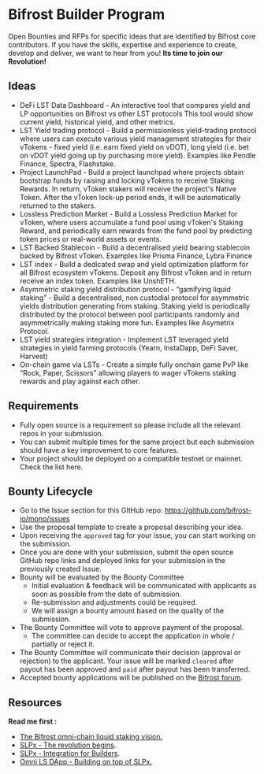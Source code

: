 # Bifrost Builder Program

Open Bounties and RFPs for specific ideas that are identified by Bifrost core contributors.  If you have the skills, expertise and experience to create, develop and deliver, we want to hear from you! **Its time to join our Revolution!**

## Ideas

- DeFi LST Data Dashboard - An interactive tool that compares yield and LP opportunities on Bifrost vs other LST protocols This tool would show current yield, historical yield, and other metrics.
- LST Yield trading protocol - Build a permissionless yield-trading protocol where users can execute various yield management strategies for their vTokens - fixed yield (i.e. earn fixed yield on vDOT), long yield (i.e. bet on vDOT yield going up by purchasing more yield). Examples like Pendle Finance, Spectra, Flashstake.
- Project LaunchPad - Build a project launchpad where projects obtain bootstrap funds by raising and locking vTokens to receive Staking Rewards. In return, vToken stakers will receive the project's Native Token. After the vToken lock-up period ends, it will be automatically returned to the stakers.
- Lossless Prediction Market - Build a Lossless Prediction Market for vToken, where users accumulate a fund pool using vToken's Staking Reward, and periodically earn rewards from the fund pool by predicting token prices or real-world assets or events.
- LST Backed Stablecoin - Build a decentralised yield bearing stablecoin backed by Bifrost vToken. Examples like Prisma Finance, Lybra Finance
- LST index - Build a dedicated swap and yield optimization platform for all Bifrost ecosystem vTokens. Deposit any Bifrost vToken and in return receive an index token. Examples like UnshETH.
- Asymmetric staking yield distribution protocol - “gamifying liquid staking” - Build a decentralised, non custodial protocol for asymmetric yields distribution generating from staking. Staking yield is periodically distributed by the protocol between pool participants randomly and asymmetrically making staking more fun. Examples like Asymetrix Protocol.
- LST yield strategies integration - Implement LST leveraged yield strategies in yield farming protocols (Yearn, InstaDapp, DeFi Saver, Harvest)
- On-chain game via LSTs - Create a simple fully onchain game PvP like “Rock, Paper, Scissors” allowing players to wager vTokens staking rewards and play against each other.

## Requirements

- Fully open source is a requirement so please include all the relevant repos in your submission.
- You can submit multiple times for the same project but each submission should have a key improvement to core features.
- Your project should be deployed on a compatible testnet or mainnet. Check the list here.


## Bounty Lifecycle

- Go to the Issue section for this GItHub repo: https://github.com/bifrost-io/mono/issues
- Use the proposal template to create a proposal describing your idea.
- Upon receiving the `approved` tag for your issue, you can start working on the submission.
- Once you are done with your submission, submit the open source GitHub repo links and deployed links for your submission in the previously created Issue.
- Bounty will be evaluated by the Bounty Committee
    - Initial evaluation & feedback will be communicated with applicants as soon as possible from the date of submission.
    - Re-submission and adjustments could be required.
    - We will assign a bounty amount based on the quality of the submission.
- The Bounty Committee will vote to approve payment of the proposal.
    - The committee can decide to accept the application in whole / partially or reject it.
- The Bounty Committee will communicate their decision (approval or rejection) to the applicant. Your issue will be marked `cleared` after payout has been approved and `paid` after payout has been transferred.
- Accepted bounty applications will be published on the [Bifrost forum](https://bifrost.subsquare.io/).

## Resources

**Read me first :** 

- [The Bifrost omni-chain liquid staking vision.](https://forum.polkadot.network/t/slpx-the-omni-chain-liquid-staking-vision-via-xcm/3836)
- [SLPx - The revolution begins](https://bifrost-finance.medium.com/slpx-pallet-a-further-step-into-the-omni-chain-liquid-staking-68cb4d99c82f).
- [SLPx - Integration for Builders](https://docs.bifrost.finance/builders/liquid-staking-x-slpx/overview).
- [Omni LS DApp - Building on top of SLPx.](https://bifrost-finance.medium.com/omni-ls-dapp-the-easiest-fastest-and-most-secure-way-to-access-bifrost-liquid-staking-tokens-21ee080b03cd)
